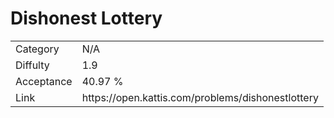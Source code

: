 # Dishonest Lottery

<table>
    <tr>
        <td>Category</td>
        <td>N/A</td>
    </tr>
    <tr>
        <td>Diffulty</td>
        <td>1.9</td>
    </tr>
    <tr>
        <td>Acceptance</td>
        <td>40.97 %</td>
    </tr>
    <tr>
        <td>Link</td>
        <td>https://open.kattis.com/problems/dishonestlottery</td>
    </tr>
</table>